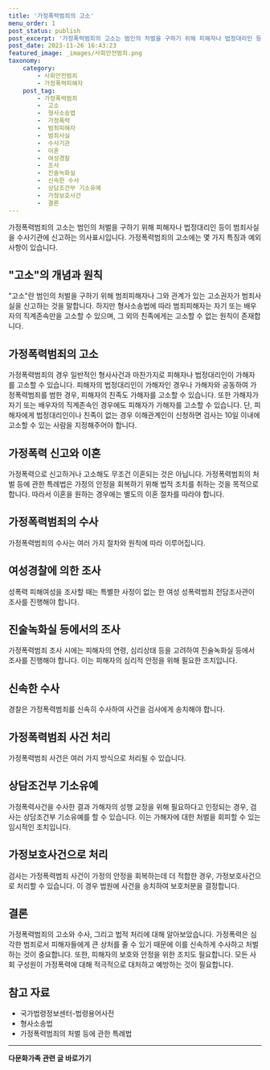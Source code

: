 ```yaml
---
title: '가정폭력범죄의 고소'
menu_order: 1
post_status: publish
post_excerpt: '가정폭력범죄의 고소는 범인의 처벌을 구하기 위해 피해자나 법정대리인 등이 범죄사실을 수사기관에 신고하는 의사표시입니다. 가정폭력범죄의 고소에는 몇 가지 특징과 예외 사항이 있습니다.'
post_date: 2023-11-26 16:43:23
featured_image: _images/사회안전범죄.png
taxonomy:
    category:
        - 사회안전범죄
        - 가정폭력피해자
    post_tag:
        - 가정폭력범죄
        -  고소
        -  형사소송법
        -  가정폭력
        -  범죄피해자
        -  범죄사실
        -  수사기관
        -  이혼
        -  여성경찰
        -  조사
        -  진술녹화실
        -  신속한 수사
        -  상담조건부 기소유예
        -  가정보호사건
        -  결론
---
```



가정폭력범죄의 고소는 범인의 처벌을 구하기 위해 피해자나 법정대리인 등이 범죄사실을 수사기관에 신고하는 의사표시입니다. 가정폭력범죄의 고소에는 몇 가지 특징과 예외 사항이 있습니다.

## "고소"의 개념과 원칙

"고소"란 범인의 처벌을 구하기 위해 범죄피해자나 그와 관계가 있는 고소권자가 범죄사실을 신고하는 것을 말합니다. 하지만 형사소송법에 따라 범죄피해자는 자기 또는 배우자의 직계존속만을 고소할 수 있으며, 그 외의 친족에게는 고소할 수 없는 원칙이 존재합니다.

## 가정폭력범죄의 고소

가정폭력범죄의 경우 일반적인 형사사건과 마찬가지로 피해자나 법정대리인이 가해자를 고소할 수 있습니다. 피해자의 법정대리인이 가해자인 경우나 가해자와 공동하여 가정폭력범죄를 범한 경우, 피해자의 친족도 가해자를 고소할 수 있습니다. 또한 가해자가 자기 또는 배우자의 직계존속인 경우에도 피해자가 가해자를 고소할 수 있습니다. 단, 피해자에게 법정대리인이나 친족이 없는 경우 이해관계인이 신청하면 검사는 10일 이내에 고소할 수 있는 사람을 지정해주어야 합니다.

## 가정폭력 신고와 이혼

가정폭력으로 신고하거나 고소해도 무조건 이혼되는 것은 아닙니다. 가정폭력범죄의 처벌 등에 관한 특례법은 가정의 안정을 회복하기 위해 법적 조치를 취하는 것을 목적으로 합니다. 따라서 이혼을 원하는 경우에는 별도의 이혼 절차를 따라야 합니다.

## 가정폭력범죄의 수사

가정폭력범죄의 수사는 여러 가지 절차와 원칙에 따라 이루어집니다.

## 여성경찰에 의한 조사

성폭력 피해여성을 조사할 때는 특별한 사정이 없는 한 여성 성폭력범죄 전담조사관이 조사를 진행해야 합니다.

## 진술녹화실 등에서의 조사

가정폭력범죄 조사 시에는 피해자의 연령, 심리상태 등을 고려하여 진술녹화실 등에서 조사를 진행해야 합니다. 이는 피해자의 심리적 안정을 위해 필요한 조치입니다.

## 신속한 수사

경찰은 가정폭력범죄를 신속히 수사하여 사건을 검사에게 송치해야 합니다.

## 가정폭력범죄 사건 처리

가정폭력범죄 사건은 여러 가지 방식으로 처리될 수 있습니다.

## 상담조건부 기소유예

가정폭력사건을 수사한 결과 가해자의 성행 교정을 위해 필요하다고 인정되는 경우, 검사는 상담조건부 기소유예를 할 수 있습니다. 이는 가해자에 대한 처벌을 회피할 수 있는 임시적인 조치입니다.

## 가정보호사건으로 처리

검사는 가정폭력범죄 사건이 가정의 안정을 회복하는데 더 적합한 경우, 가정보호사건으로 처리할 수 있습니다. 이 경우 법원에 사건을 송치하여 보호처분을 결정합니다.

## 결론

가정폭력범죄의 고소와 수사, 그리고 법적 처리에 대해 알아보았습니다. 가정폭력은 심각한 범죄로서 피해자들에게 큰 상처를 줄 수 있기 때문에 이를 신속하게 수사하고 처벌하는 것이 중요합니다. 또한, 피해자의 보호와 안정을 위한 조치도 필요합니다. 모든 사회 구성원이 가정폭력에 대해 적극적으로 대처하고 예방하는 것이 필요합니다.

## 참고 자료

- 국가법령정보센터-법령용어사전
- 형사소송법
- 가정폭력범죄의 처벌 등에 관한 특례법
<!-- wp:separator -->
<hr class="wp-block-separator has-alpha-channel-opacity"/>
<!-- /wp:separator -->

<!-- wp:group {"backgroundColor":"base","layout":{"type":"constrained"}} -->
<div class="wp-block-group has-base-background-color has-background"><!-- wp:paragraph {"align":"center","fontSize":"medium"} -->
<p class="has-text-align-center has-large-font-size"><strong>다문화가족 관련 글 바로가기</strong></p>
<!-- /wp:paragraph -->


<!-- wp:latest-posts
{"categories":[{"id":22666,"count":19,"description":"","link":"https://uknowlaw.com/category/%eb%8b%a4%eb%ac%b8%ed%99%94%ea%b0%80%ec%a1%b1/","name":"다문화가족","slug":"다문화가족","taxonomy":"category","parent":0,"meta":[],"_links":{"self":[{"href":"https://uknowlaw.com/wp-json/wp/v2/categories/22666"}],"collection":[{"href":"https://uknowlaw.com/wp-json/wp/v2/categories"}],"about":[{"href":"https://uknowlaw.com/wp-json/wp/v2/taxonomies/category"}],"wp:post_type":[{"href":"https://uknowlaw.com/wp-json/wp/v2/posts?categories=22666"}],"curies":[{"name":"wp","href":"https://api.w.org/{rel}","templated":true}]}}],"postsToShow":100,"excerptLength":28,"postLayout":"grid","columns":2,"featuredImageAlign":"left","featuredImageSizeSlug":"large","fontSize":"small"} /--></div>
<!-- /wp:group -->
